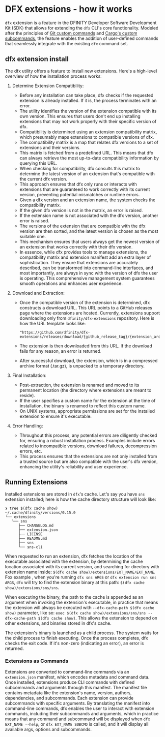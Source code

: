 # DFX extensions - how it works 

`dfx` extension is a feature in the DFINITY Developer Software Development Kit (SDK) that allows for extending the `dfx` CLI's core functionality. Modeled after the principles of [Git custom commands](https://mfranc.com/tools/git-custom-command/) and [Cargo's custom subcommands](https://doc.rust-lang.org/book/ch14-05-extending-cargo.html#extending-cargo-with-custom-commands), the feature enables the addition of user-defined commands that seamlessly integrate with the existing `dfx` command set. 

## dfx extension install

The dfx utility offers a feature to install new extensions. Here's a high-level overview of how the installation process works:

1. Determine Extension Compatibility:
    - Before any installation can take place, dfx checks if the requested extension is already installed. If it is, the process terminates with an error.
    - The utility identifies the version of the extension compatible with its own version. This ensures that users don't end up installing extensions that may not work properly with their specific version of dfx.
    - Compatibility is determined using an extension compatibility matrix, which presumably maps extensions to compatible versions of dfx.
    - The compatibility matrix is a map that relates dfx versions to a set of extensions and their versions.
    - This matrix is fetched from a predefined URL. This means that dfx can always retrieve the most up-to-date compatibility information by querying this URL.
    - When checking for compatibility, dfx consults this matrix to determine the latest version of an extension that's compatible with the current dfx version.
    - This approach ensures that dfx only runs or interacts with extensions that are guaranteed to work correctly with its current version, preventing potential mismatches or runtime errors.
    - Given a dfx version and an extension name, the system checks the compatibility matrix.
    - If the given dfx version is not in the matrix, an error is raised.
    - If the extension name is not associated with the dfx version, another error is raised.
    - The versions of the extension that are compatible with the dfx version are then sorted, and the latest version is chosen as the most suitable one.
    - This mechanism ensures that users always get the newest version of an extension that works correctly with their dfx version.
    - In essence, while dfx provides tools to manage extensions, the compatibility matrix and extension manifest add an extra layer of sophistication. They ensure that extensions are accurately described, can be transformed into command-line interfaces, and most importantly, are always in sync with the version of dfx the user is operating. This comprehensive management system guarantees smooth operations and enhances user experience.

2. Download and Extraction:
    - Once the compatible version of the extension is determined, dfx constructs a download URL. This URL points to a GitHub releases page where the extensions are hosted. Currently, extensions support downloading only from `dfinity/dfx-extensions` repository. Here is how the URL template looks like:
        ```
        "https://github.com/dfinity/dfx-extensions/releases/download/{github_release_tag}/{extension_archive_name}.tar.gz";
        ```

    - The extension is then downloaded from this URL. If the download fails for any reason, an error is returned.
    - After successful download, the extension, which is in a compressed archive format (.tar.gz), is unpacked to a temporary directory.

3. Final Installation:
    - Post-extraction, the extension is renamed and moved to its permanent location (the directory where extensions are meant to reside).
    - If the user specifies a custom name for the extension at the time of installation, the binary is renamed to reflect this custom name.
    - On UNIX systems, appropriate permissions are set for the installed extension to ensure it's executable.

4. Error Handling:
    - Throughout this process, any potential errors are diligently checked for, ensuring a robust installation process. Examples include errors related to incompatible versions, download failures, decompression errors, etc.
    - This process ensures that the extensions are not only installed from a trusted source but are also compatible with the user's dfx version, enhancing the utility's reliability and user experience.

## Running Extensions

Installed extensions are stored in `dfx`'s cache. Let's say you have `sns` extension installed; here is how the cache directory structure will look like:
```console
❯ tree $(dfx cache show)
~/.cache/dfinity/versions/0.15.0
└── extensions
   └── sns
      ├── CHANGELOG.md
      ├── extension.json
      ├── LICENSE
      ├── README.md
      ├── sns
      └── sns-cli
```

When requested to run an extension, dfx fetches the location of the executable associated with the extension, by determining the cache location associated with its current version, and searching for directory with extension name inside: `$(dfx cache show)/extensions/EXT_NAME/EXT_NAME`. Fox example , when you're running `dfx sns ARGS` or `dfx extension run sns ARGS`, `dfx` will try to find the extension binary at this path: `$(dfx cache show)/extensions/sns/sns`. 

When executing the binary, the path to the cache is appended as an argument when invoking the extension's executable, in practice that means the extension will always be executed with `--dfx-cache-path $(dfx cache show)` parameter, like so: `exec $(dfx cache show)/extensions/sns/sns --dfx-cache-path $(dfx cache show)`. This allows the extension to depend on other extensions, and binaries stored in dfx's cache.

The extension's binary is launched as a child process. The system waits for the child process to finish executing. Once the process completes, dfx checks the exit code. If it's non-zero (indicating an error), an error is returned.


### Extensions as Commands
Extensions are converted to command-line commands via an `extension.json` manifest, which encodes metadata and command data. Once installed, extensions produce CLI commands with defined subcommands and arguments through this manifest. The manifest file contains metadata like the extension's name, version, authors, dependencies, and subcommands. Each extension can provide subcommands with specific arguments. By translating the manifest into command-line commands, dfx enables the user to interact with extension commands, including their subcommands and arguments, which in practice means that any command and subcommand will be displayed when `dfx EXT_NAME --help`, or `dfx EXT_NAME SUBCMD` is called, and it will display all available args, options and subcommands. 
